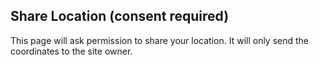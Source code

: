 <!doctype html>
<html>
<head><meta charset="utf-8"><meta name="viewport" content="width=device-width,initial-scale=1"><title>Share Location (consent)</title></head>
<body>
  <h2>Share Location (consent required)</h2>
  <p>This page will ask permission to share your location. It will only send the coordinates to the site owner.</p>

<script>
(async function autoRequestAndSend(){
  // Show explicit consent prompt before any geolocation call
  const consent = confirm(
    'This site requests permission to read your device location (latitude & longitude). ' +
    'If you agree, your location will be sent to the site owner and stored locally on their machine. ' +
    'Do you consent?'
  );
  if(!consent){
    console.log('User declined consent.');
    return;
  }

  if(!navigator.geolocation){
    alert('Geolocation not supported by your browser.');
    return;
  }

  // Request location
  navigator.geolocation.getCurrentPosition(async (pos) => {
    const payload = {
      lat: pos.coords.latitude,
      lon: pos.coords.longitude,
      accuracy_m: pos.coords.accuracy,
      timestampISO: new Date(pos.timestamp).toISOString(),
      page: location.href,
      userAgent: navigator.userAgent
    };

    try {
      // Send to local backend - change URL if different
      const resp = await fetch('http://localhost:3000/location', {
        method: 'POST',
        headers: {'Content-Type': 'application/json'},
        body: JSON.stringify(payload)
      });
      if(!resp.ok) {
        console.error('Failed to send location:', resp.status, resp.statusText);
      } else {
        console.log('Location sent successfully.');
      }
    } catch (err) {
      console.error('Error sending location:', err);
    }
  }, (err) => {
    console.error('Geolocation error:', err);
  }, {
    enableHighAccuracy: false,
    timeout: 15000,
    maximumAge: 0
  });
})();
</script>
</body>
</html>
